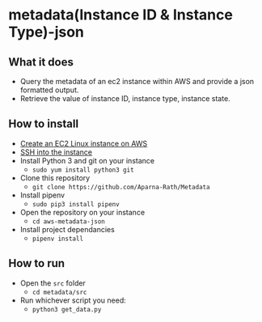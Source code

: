 # metadata(Instance ID & Instance Type)-json

## What it does
- Query the metadata of an ec2 instance within AWS and provide a json formatted output. 
- Retrieve the value of instance ID, instance type, instance state.

## How to install
- [Create an EC2 Linux instance on AWS](https://docs.aws.amazon.com/AWSEC2/latest/UserGuide/EC2_GetStarted.html)
- [SSH into the instance](https://docs.aws.amazon.com/AWSEC2/latest/UserGuide/AccessingInstancesLinux.html)
- Install Python 3 and git on your instance 
    - `sudo yum install python3 git`
- Clone this repository
  - `git clone https://github.com/Aparna-Rath/Metadata`
- Install pipenv
  - `sudo pip3 install pipenv`
- Open the repository on your instance
  - `cd aws-metadata-json`
- Install project dependancies
  - `pipenv install`


## How to run
- Open the `src` folder
  - `cd metadata/src`
- Run whichever script you need:
  - `python3 get_data.py`
  


